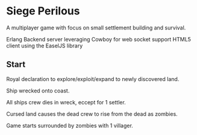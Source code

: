 Siege Perilous
==============

A multiplayer game with focus on small settlement building and survival.

Erlang Backend server leveraging Cowboy for web socket support
HTML5 client using the EaselJS library

Start
-----

Royal declaration to explore/exploit/expand to newly discovered land.

Ship wrecked onto coast.

All ships crew dies in wreck, eccept for 1 settler.

Cursed land causes the dead crew to rise from the dead as zombies.

Game starts surrounded by zombies with 1 villager.

